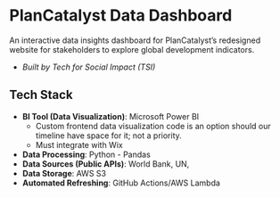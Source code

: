 # PlanCatalyst Data Dashboard
An interactive data insights dashboard for PlanCatalyst’s redesigned website for stakeholders to explore global development indicators.
* _Built by Tech for Social Impact (TSI)_<br>
## Tech Stack
* __BI Tool (Data Visualization)__: Microsoft Power BI
  * Custom frontend data visualization code is an option should our timeline have space for it; not a priority.
  * Must integrate with Wix
* __Data Processing__: Python - Pandas
* __Data Sources (Public APIs)__: World Bank, UN,
*  __Data Storage__: AWS S3
* __Automated Refreshing__: GitHub Actions/AWS Lambda
